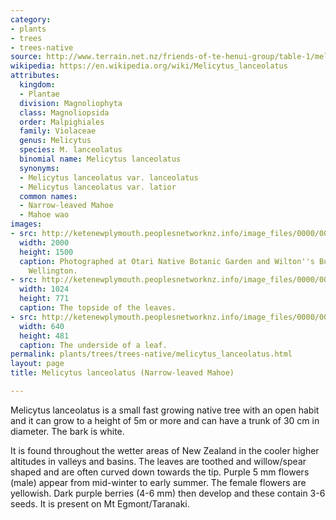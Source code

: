 ```yaml
---
category:
- plants
- trees
- trees-native
source: http://www.terrain.net.nz/friends-of-te-henui-group/table-1/melicytus-lanceolatus-narrow-leaved-mahoe.html
wikipedia: https://en.wikipedia.org/wiki/Melicytus_lanceolatus
attributes:
  kingdom:
  - Plantae
  division: Magnoliophyta
  class: Magnoliopsida
  order: Malpighiales
  family: Violaceae
  genus: Melicytus
  species: M. lanceolatus
  binomial name: Melicytus lanceolatus
  synonyms:
  - Melicytus lanceolatus var. lanceolatus
  - Melicytus lanceolatus var. latior
  common names:
  - Narrow-leaved Mahoe
  - Mahoe wao
images:
- src: http://ketenewplymouth.peoplesnetworknz.info/image_files/0000/0008/1588/Melicytus_lanceolatus__Narrow-leaved_Mahoe_-001.JPG
  width: 2000
  height: 1500
  caption: Photographed at Otari Native Botanic Garden and Wilton''s Bush Reserve.
    Wellington.
- src: http://ketenewplymouth.peoplesnetworknz.info/image_files/0000/0003/4699/Melicytus_lanceolatus__Narrow-leaved_Mahoe-001.JPG
  width: 1024
  height: 771
  caption: The topside of the leaves.
- src: http://ketenewplymouth.peoplesnetworknz.info/image_files/0000/0003/4704/Melicytus_lanceolatus__Narrow-leaved_Mahoe-002.JPG
  width: 640
  height: 481
  caption: The underside of a leaf.
permalink: plants/trees/trees-native/melicytus_lanceolatus.html
layout: page
title: Melicytus lanceolatus (Narrow-leaved Mahoe)

---
```

Melicytus lanceolatus is a small fast growing native tree with an open habit and it can grow to a height of 5m or more and can have a trunk of 30 cm in diameter. The bark is white. 

It is found throughout the wetter areas of New Zealand in the cooler higher altitudes in valleys and basins. The leaves are toothed and willow/spear shaped and are often curved down towards the tip. 
Purple 5 mm flowers (male) appear from mid-winter to early summer. The female flowers are yellowish. Dark purple berries (4-6 mm) then develop and these contain 3-6 seeds. 
It is present on Mt Egmont/Taranaki.
